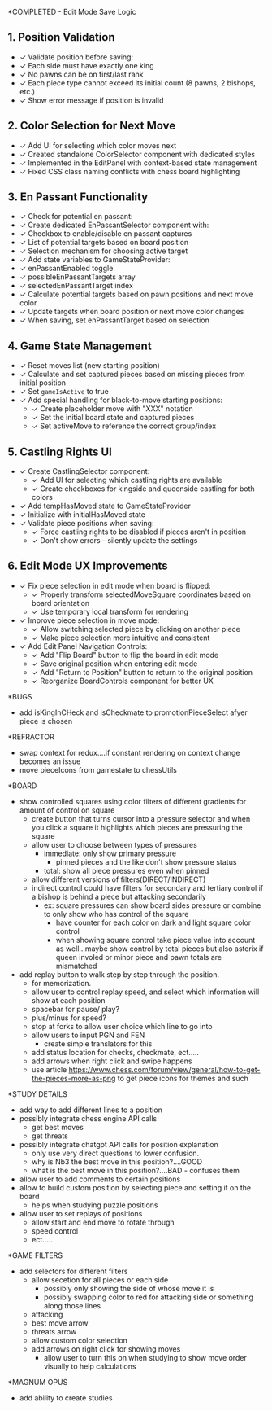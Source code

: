 \*COMPLETED - Edit Mode Save Logic

## 1. Position Validation

- ✓ Validate position before saving:
- ✓ Each side must have exactly one king
- ✓ No pawns can be on first/last rank
- ✓ Each piece type cannot exceed its initial count (8 pawns, 2 bishops, etc.)
- ✓ Show error message if position is invalid

## 2. Color Selection for Next Move

- ✓ Add UI for selecting which color moves next
- ✓ Created standalone ColorSelector component with dedicated styles
- ✓ Implemented in the EditPanel with context-based state management
- ✓ Fixed CSS class naming conflicts with chess board highlighting

## 3. En Passant Functionality

- ✓ Check for potential en passant:
- ✓ Create dedicated EnPassantSelector component with:
- ✓ Checkbox to enable/disable en passant captures
- ✓ List of potential targets based on board position
- ✓ Selection mechanism for choosing active target
- ✓ Add state variables to GameStateProvider:
- ✓ enPassantEnabled toggle
- ✓ possibleEnPassantTargets array
- ✓ selectedEnPassantTarget index
- ✓ Calculate potential targets based on pawn positions and next move color
- ✓ Update targets when board position or next move color changes
- ✓ When saving, set enPassantTarget based on selection

## 4. Game State Management

- ✓ Reset moves list (new starting position)
- ✓ Calculate and set captured pieces based on missing pieces from initial position
- ✓ Set `gameIsActive` to true
- ✓ Add special handling for black-to-move starting positions:
  - ✓ Create placeholder move with "XXX" notation
  - ✓ Set the initial board state and captured pieces
  - ✓ Set activeMove to reference the correct group/index

## 5. Castling Rights UI

- ✓ Create CastlingSelector component:
  - ✓ Add UI for selecting which castling rights are available
  - ✓ Create checkboxes for kingside and queenside castling for both colors
- ✓ Add tempHasMoved state to GameStateProvider
- ✓ Initialize with initialHasMoved state
- ✓ Validate piece positions when saving:
  - ✓ Force castling rights to be disabled if pieces aren't in position
  - ✓ Don't show errors - silently update the settings

## 6. Edit Mode UX Improvements

- ✓ Fix piece selection in edit mode when board is flipped:
  - ✓ Properly transform selectedMoveSquare coordinates based on board orientation
  - ✓ Use temporary local transform for rendering
- ✓ Improve piece selection in move mode:
  - ✓ Allow switching selected piece by clicking on another piece
  - ✓ Make piece selection more intuitive and consistent
- ✓ Add Edit Panel Navigation Controls:
  - ✓ Add "Flip Board" button to flip the board in edit mode
  - ✓ Save original position when entering edit mode
  - ✓ Add "Return to Position" button to return to the original position
  - ✓ Reorganize BoardControls component for better UX

\*BUGS

- add isKingInCHeck and isCheckmate to promotionPieceSelect afyer piece
  is chosen

\*REFRACTOR

- swap context for redux....if constant rendering on context change becomes an issue
- move pieceIcons from gamestate to chessUtils

\*BOARD

- show controlled squares using color filters of different gradients for amount of control on square
  - create button that turns cursor into a pressure selector and when you click a square it highlights which pieces are pressuring the square
  - allow user to choose between types of pressures
    - immediate: only show primary pressure
      - pinned pieces and the like don't show pressure status
    - total: show all piece pressures even when pinned
  - allow different versions of filters(DIRECT/INDIRECT)
  - indirect control could have filters for secondary and tertiary control if a bishop is behind a piece but attacking secondarily
    - ex: square pressures can show board sides pressure or combine to only show who has control of the square
      - have counter for each color on dark and light square color control
      - when showing square control take piece value into account as well...maybe show control by total pieces but also asterix if queen involed or minor piece and pawn totals are mismatched
- add replay button to walk step by step through the position.
  - for memorization.
  - allow user to control replay speed, and select which information will show at each position
  - spacebar for pause/ play?
  - plus/minus for speed?
  - stop at forks to allow user choice which line to go into
  - allow users to input PGN and FEN
    - create simple translators for this
  - add status location for checks, checkmate, ect.....
  - add arrows when right click and swipe happens
  - use article https://www.chess.com/forum/view/general/how-to-get-the-pieces-more-as-png to get piece icons for themes and such

\*STUDY DETAILS

- add way to add different lines to a position
- possibly integrate chess engine API calls
  - get best moves
  - get threats
- possibly integrate chatgpt API calls for position explanation
  - only use very direct questions to lower confusion.
  - why is Nb3 the best move in this position?....GOOD
  - what is the best move in this position?....BAD - confuses them
- allow user to add comments to certain positions
- allow to build custom position by selecting piece and setting it on the board
  - helps when studying puzzle positions
- allow user to set replays of positions
  - allow start and end move to rotate through
  - speed control
  - ect.....

\*GAME FILTERS

- add selectors for different filters
  - allow secetion for all pieces or each side
    - possibly only showing the side of whose move it is
    - possibly swapping color to red for attacking side or something along those lines
  - attacking
  - best move arrow
  - threats arrow
  - allow custom color selection
  - add arrows on right click for showing moves
    - allow user to turn this on when studying to show move order visually to help calculations

\*MAGNUM OPUS

- add ability to create studies
